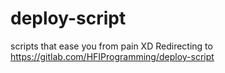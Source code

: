 # deploy-script
scripts that ease you from pain XD
Redirecting to https://gitlab.com/HFIProgramming/deploy-script
